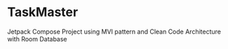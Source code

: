 # TaskMaster
Jetpack Compose Project using MVI pattern and Clean Code Architecture with Room Database
